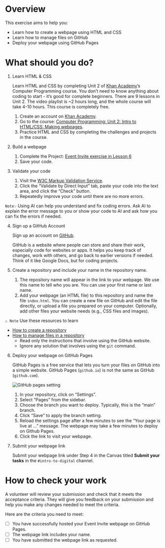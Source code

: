# Overview
This exercise aims to help you:

- Learn how to create a webpage using HTML and CSS
- Learn how to manage files on GitHub
- Deploy your webpage using GitHub Pages

# What should you do? 
1. Learn HTML & CSS

    Learn HTML and CSS by completing Unit 2 of [Khan Academy](https://www.khanacademy.org/)’s Computer Programming course. You don’t need to know anything about coding to start - it’s good for complete beginners. There are 9 lessons in Unit 2. The video playlist is ~2 hours long, and the whole course will take 4-10 hours. This course is completely free.

    1. Create an account on [Khan Academy](https://www.khanacademy.org/computing/computer-programming/html-css).
    2.  Go to the course: [Computer Programming: Unit 2: Intro to HTML/CSS: Making webpages](https://www.khanacademy.org/computing/computer-programming/html-css).
    3.   Practice HTML and CSS by completing the challenges and projects in the course.

2. Build a webpage
   
    1. Complete the Project: [Event Invite exercise in Lesson 6](https://www.khanacademy.org/computing/computer-programming/html-css/css-layout-properties/pp/project-event-invite)
    2. Save your code.

3. Validate your code
   1. Visit the [W3C Markup Validation Service](https://validator.w3.org/#validate_by_uri).
   2. Click the “Validate by Direct Input” tab, paste your code into the text area, and click the “Check” button.
   3. Repeatedly improve your code until there are no more errors.

```Note💡``` Using AI can help you understand and fix coding errors. Ask AI to explain the error message to you or show your code to AI and ask how you can fix the errors if needed. 

4. Sign up a GitHub Account
   
    Sign up an account on [GitHub](https://github.com/).

    GitHub is a website where people can store and share their work, especially code for websites or apps. It helps you keep track of changes, work with others, and go back to earlier versions if needed. Think of it like Google Docs, but for coding projects.

5. Create a repository and include your name in the repository name.
   
    1. The repository name will appear in the link to your webpage. We use this name to tell who you are. You can use your first name or last name.
    2. Add your webpage (an HTML file) to this repository and name the file `index.html`. You can create a new file on GitHub and edit the file directly, or upload a file you prepared on your computer. Optionally, add other files your website needs (e.g., CSS files and images).

```⚠️ Note``` Use these resources to learn
   * [How to create a repository](https://docs.github.com/en/repositories/creating-and-managing-repositories/creating-a-new-repository)
   * [How to manage files in a repository](https://docs.github.com/en/repositories/working-with-files/managing-files)
      * Read only the instructions that involve using the GitHub website.
      * Ignore any solution that involves using the `git` command.

6. Deploy your webpage on GitHub Pages

    GitHub Pages is a free service that lets you turn your files on GitHub into a simple website. GitHub Pages (`github.io`) is not the same as GitHub (`github.com`).

    ![GitHub pages setting](/recources/step-4-github-pages-setting.png "GitHub Pages Setting")

    1. In your repository, click on “Settings”.
    2. Select “Pages” from the sidebar.
    3. Choose the branch you want to deploy. Typically, this is the “main” branch.
    4. Click “Save” to apply the branch setting.
    5. Reload the settings page after a few minutes to see the “Your page is live at …” message. The webpage may take a few minutes to deploy on Github Pages.
    6. Click the link to visit your webpage.

7. Submit your webpage link

    Submit your webpage link under Step 4 in the Canvas titled **Submit your tasks** in the `#intro-to-digital` channel.

# How to check your work 
A volunteer will review your submission and check that it meets the acceptance criteria. They will give you feedback on your submission and help you make any changes needed to meet the criteria.

Here are the criteria you need to meet:

- [ ] You have successfully hosted your Event Invite webpage on GitHub Pages.
- [ ] The webpage link includes your name.
- [ ] You have submitted the webpage link as requested.